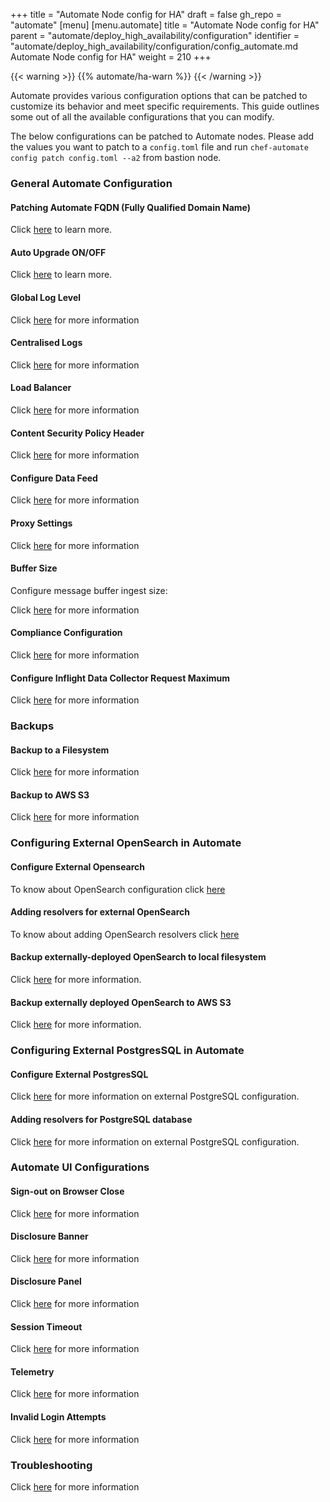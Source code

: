 +++
title = "Automate Node config for HA"
draft = false
gh_repo = "automate"
[menu]
  [menu.automate]
    title = "Automate Node config for HA"
    parent = "automate/deploy_high_availability/configuration"
    identifier = "automate/deploy_high_availability/configuration/config_automate.md Automate Node config for HA"
    weight = 210
+++

{{< warning >}}
{{% automate/ha-warn %}}
{{< /warning >}}

Automate provides various configuration options that can be patched to customize its behavior and meet specific requirements. This guide outlines some out of all the available configurations that you can modify.

The below configurations can be patched to Automate nodes. Please add the values you want to patch to a `config.toml` file and run `chef-automate config patch config.toml --a2` from bastion node.

### General Automate Configuration

#### Patching Automate FQDN (Fully Qualified Domain Name)

Click [here](/automate/configuration/#chef-automate-fqdn) to learn more.

#### Auto Upgrade ON/OFF

Click [here](/automate/configuration/#upgrade-strategy) to learn more.

#### Global Log Level

Click [here](/automate/log_management/) for more information

#### Centralised Logs

Click [here](/automate/centralizing_log/) for more information

#### Load Balancer

Click [here](/automate/configuration/#load-balancer) for more information

#### Content Security Policy Header

Click [here](/automate/configuration/#content-security-policy-header) for more information

#### Configure Data Feed

Click [here](/automate/datafeed/#configuring-global-data-feed-behavior) for more information

#### Proxy Settings

Click [here](/automate/configuration/#proxy-settings) for more information

#### Buffer Size

Configure message buffer ingest size:

Click [here](/automate/configuration/#buffer-size) for more information

#### Compliance Configuration

Click [here](/automate/configuration/#compliance-configuration) for more information

#### Configure Inflight Data Collector Request Maximum

Click [here](/automate/configuration/#configure-inflight-data-collector-request-maximum) for more information

### Backups

#### Backup to a Filesystem

Click [here](/automate/backup/#backup-to-a-filesystem) for more information

#### Backup to AWS S3

Click [here](/automate/backup/#backup-to-aws-s3) for more information

### Configuring External OpenSearch in Automate

#### Configure External Opensearch

To know about OpenSearch configuration click [here](/automate/install/#configuring-external-opensearch)

#### Adding resolvers for external OpenSearch
To know about adding OpenSearch resolvers click [here](/automate/install/#adding-resolvers-for-opensearch)

#### Backup externally-deployed OpenSearch to local filesystem

Click [here](/automate/install/#backup-externally-deployed-opensearch-to-local-filesystem) for more information.

#### Backup externally deployed OpenSearch to AWS S3

Click [here](/automate/install/#backup-externally-deployed-opensearch-to-aws-s3) for more information.

### Configuring External PostgresSQL in Automate

#### Configure External PostgresSQL

Click [here](/automate/install/#configuring-an-external-postgresql-database) for more information on external PostgreSQL configuration.

#### Adding resolvers for PostgreSQL database

Click [here](/automate/install/#adding-resolvers-for-postgresql-database) for more information on external PostgreSQL configuration.

### Automate UI Configurations

#### Sign-out on Browser Close
Click [here](/automate/configuration/#sign-out-on-browser-close) for more information

#### Disclosure Banner

Click [here](/automate/configuration/#disclosure-banner) for more information

#### Disclosure Panel

Click [here](/automate/configuration/#disclosure-panel) for more information

#### Session Timeout

Click [here](/automate/session_timeout/) for more information

####  Telemetry

Click [here](/automate/telemetry/) for more information

#### Invalid Login Attempts

Click [here](/automate/invalid_login_attempts/) for more information

### Troubleshooting

Click [here](/automate/configuration/#troubleshooting) for more information